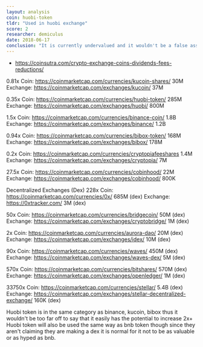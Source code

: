 ```yaml
---
layout: analysis
coin: huobi-token
tldr: "Used in huobi exchange"
score: 2
researcher: demiculus
date: 2018-06-17
conclusion: "It is currently undervalued and it wouldn't be a false assumption if it increased 2x in price according to the market."
---
```


- https://coinsutra.com/crypto-exchange-coins-dividends-fees-reductions/

0.81x
Coin: https://coinmarketcap.com/currencies/kucoin-shares/ 30M
Exchange: https://coinmarketcap.com/exchanges/kucoin/ 37M

0.35x
Coin: https://coinmarketcap.com/currencies/huobi-token/ 285M
Exchange: https://coinmarketcap.com/exchanges/huobi/ 800M

1.5x
Coin: https://coinmarketcap.com/currencies/binance-coin/ 1.8B
Exchange: https://coinmarketcap.com/exchanges/binance/ 1.2B

0.94x
Coin: https://coinmarketcap.com/currencies/bibox-token/ 168M
Exchange: https://coinmarketcap.com/exchanges/bibox/ 178M

0.2x
Coin: https://coinmarketcap.com/currencies/cryptopiafeeshares 1.4M
Exchange: https://coinmarketcap.com/exchanges/cryptopia/ 7M

27.5x
Coin: https://coinmarketcap.com/currencies/cobinhood/ 22M
Exchange: https://coinmarketcap.com/exchanges/cobinhood/ 800K

Decentralized Exchanges (Dex)
228x
Coin: https://coinmarketcap.com/currencies/0x/ 685M (dex)
Exchange: https://0xtracker.com/ 3M (dex)

50x
Coin: https://coinmarketcap.com/currencies/bridgecoin/ 50M (dex)
Exchange: https://coinmarketcap.com/exchanges/cryptobridge/ 1M (dex)

2x
Coin: https://coinmarketcap.com/currencies/aurora-dao/ 20M (dex)
Exchange: https://coinmarketcap.com/exchanges/idex/ 10M (dex)

90x
Coin: https://coinmarketcap.com/currencies/waves/ 450M (dex)
Exchange: https://coinmarketcap.com/exchanges/waves-dex/ 5M (dex)

570x
Coin: https://coinmarketcap.com/currencies/bitshares/ 570M (dex)
Exchange: https://coinmarketcap.com/exchanges/openledger/ 1M (dex)

33750x
Coin: https://coinmarketcap.com/currencies/stellar/ 5.4B (dex)
Exchange: https://coinmarketcap.com/exchanges/stellar-decentralized-exchange/ 160K (dex)

Huobi token is in the same category as binance, kucoin, bibox thus it wouldn't be too far off to say that it easily has the potential to increase 2x+
Huobi token will also be used the same way as bnb token though since they aren't claiming they are making a dex it is normal for it not to be as valuable or as hyped as bnb.